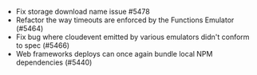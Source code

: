 - Fix storage download name issue #5478
- Refactor the way timeouts are enforced by the Functions Emulator (#5464)
- Fix bug where cloudevent emitted by various emulators didn't conform to spec (#5466)
- Web frameworks deploys can once again bundle local NPM dependencies (#5440)
